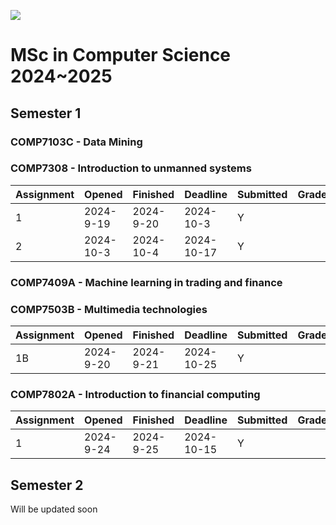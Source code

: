 ![](https://pokfield.hku.hk/content/uploads/2021/04/University_of_Hong_Kong-Logo.wine_-e1615528764350-1024x197-1.png)

# **MSc in Computer Science 2024~2025**
## Semester 1
### COMP7103C - Data Mining
### COMP7308  - Introduction to unmanned systems

| Assignment | Opened    | Finished  | Deadline   | Submitted | Grade |
| ---------- | --------- | --------- | ---------- | --------- | ----- |
| 1          | 2024-9-19 | 2024-9-20 | 2024-10-3  | Y         |       |
| 2          | 2024-10-3 | 2024-10-4 | 2024-10-17 | Y         |       |

### COMP7409A - Machine learning in trading and finance
### COMP7503B - Multimedia technologies

| Assignment | Opened    | Finished  | Deadline   | Submitted | Grade |
| ---------- | --------- | --------- | ---------- | --------- | ----- |
| 1B         | 2024-9-20 | 2024-9-21 | 2024-10-25 | Y         |       |

### COMP7802A - Introduction to financial computing

| Assignment | Opened    | Finished  | Deadline   | Submitted | Grade |
| ---------- | --------- | --------- | ---------- | --------- | ----- |
| 1          | 2024-9-24 | 2024-9-25 | 2024-10-15 | Y         |       |

## Semester 2
Will be updated soon
